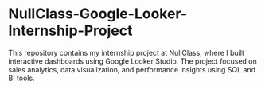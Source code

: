 # NullClass-Google-Looker-Internship-Project
This repository contains my internship project at NullClass, where I built interactive dashboards using Google Looker Studio. The project focused on sales analytics, data visualization, and performance insights using SQL and BI tools.

